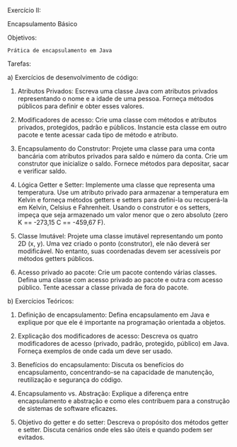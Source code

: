 Exercício II:

Encapsulamento Básico

Objetivos:

    Prática de encapsulamento em Java

Tarefas:

a) Exercícios de desenvolvimento de código:

1. Atributos Privados: Escreva uma classe Java com atributos privados representando o nome e a idade de uma pessoa. Forneça métodos públicos para definir e obter esses valores.

2. Modificadores de acesso: Crie uma classe com métodos e atributos privados, protegidos, padrão e públicos. Instancie esta classe em outro pacote e tente acessar cada tipo de método e atributo.

3. Encapsulamento do Construtor: Projete uma classe para uma conta bancária com atributos privados para saldo e número da conta. Crie um construtor que inicialize o saldo. Fornece métodos para depositar, sacar e verificar saldo.

4. Lógica Getter e Setter: Implemente uma classe que representa uma temperatura. Use um atributo privado para armazenar a temperatura em Kelvin e forneça métodos getters e setters para defini-la ou recuperá-la em Kelvin, Celsius e Fahrenheit. Usando o construtor e os setters, impeça que seja armazenado um valor menor que o zero absoluto (zero K == -273,15 C == -459,67 F).

5. Classe Imutável: Projete uma classe imutável representando um ponto 2D (x, y). Uma vez criado o ponto (construtor), ele não deverá ser modificável. No entanto, suas coordenadas devem ser acessíveis por métodos getters públicos.

6. Acesso privado ao pacote: Crie um pacote contendo várias classes. Defina uma classe com acesso privado ao pacote e outra com acesso público. Tente acessar a classe privada de fora do pacote.

b) Exercícios Teóricos:

1. Definição de encapsulamento: Defina encapsulamento em Java e explique por que ele é importante na programação orientada a objetos.

2. Explicação dos modificadores de acesso: Descreva os quatro modificadores de acesso (privado, padrão, protegido, público) em Java. Forneça exemplos de onde cada um deve ser usado.

3. Benefícios do encapsulamento: Discuta os benefícios do encapsulamento, concentrando-se na capacidade de manutenção, reutilização e segurança do código.

4. Encapsulamento vs. Abstração: Explique a diferença entre encapsulamento e abstração e como eles contribuem para a construção de sistemas de software eficazes.

5. Objetivo do getter e do setter: Descreva o propósito dos métodos getter e setter. Discuta cenários onde eles são úteis e quando podem ser evitados.